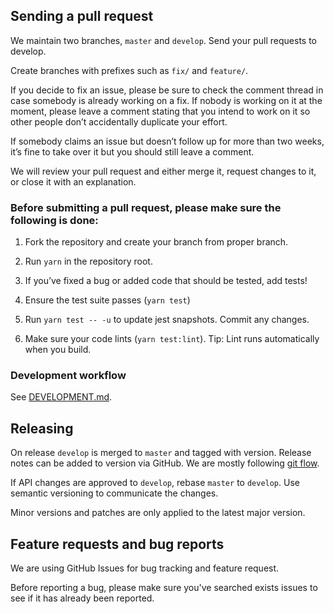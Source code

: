 ## Sending a pull request

We maintain two branches, `master` and `develop`. Send your pull requests to develop.

Create branches with prefixes such as `fix/` and `feature/`.

If you decide to fix an issue, please be sure to check the comment thread in case somebody is already working on a fix. If nobody is working on it at the moment, please leave a comment stating that you intend to work on it so other people don’t accidentally duplicate your effort.

If somebody claims an issue but doesn’t follow up for more than two weeks, it’s fine to take over it but you should still leave a comment.

We will review your pull request and either merge it, request changes to it, or close it with an explanation.

### Before submitting a pull request, please make sure the following is done:

1. Fork the repository and create your branch from proper branch.

2. Run `yarn` in the repository root.

3. If you’ve fixed a bug or added code that should be tested, add tests!

4. Ensure the test suite passes (`yarn test`)

5. Run `yarn test -- -u` to update jest snapshots. Commit any changes.

6. Make sure your code lints (`yarn test:lint`). Tip: Lint runs automatically when you build.

### Development workflow

See [DEVELOPMENT.md](/DEVELOPMENT.md).

## Releasing

On release `develop` is merged to `master` and tagged with version. Release notes can be added to version via GitHub. We are mostly following [git flow](https://nvie.com/posts/a-successful-git-branching-model/).

If API changes are approved to `develop`, rebase `master` to `develop`. Use semantic versioning to communicate the changes.

Minor versions and patches are only applied to the latest major version.

## Feature requests and bug reports

We are using GitHub Issues for bug tracking and feature request.

Before reporting a bug, please make sure you've searched exists issues to see if it has already been reported.
